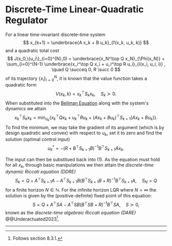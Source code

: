 # Discrete-Time Linear-Quadratic Regulator

For a linear time-invariant discrete-time system
$$
x_{k+1} = \underbrace{A x_k + B u_k}_{f(x_k, u_k, k)}
$$
and a quadratic total cost
$$
J(x_0,\{u_i\}_{i=0}^{N},0) = \underbrace{x_N^\top Q x_N}_{\Phi(x_N)} + \sum_{i=0}^{N-1} \underbrace{x_i^\top Q x_i + u_i^\top R u_i}_{l(x_i, u_i, i)}
, \quad Q \succeq 0, R \succ 0
$$
of its trajectory $\{x_i\}_{i=0}^N$, it is known that the value function takes a quadratic form
$$
V(x_k,k) = x_k^\top S_k x_k, \quad S_k \succ 0.
$$
When substituted into the [Bellman Equation](BellmanEqn.md) along with the system's dynamics we attain
$$
x_k^\top S_k x_k = \min_{u_k} \left\{x_k^\top Q x_k + u_k^\top R u_k + (A x_k + B u_k)^\top S_{k+1} (A x_k + B u_k)\right\} \tag{1}.
$$
To find the minimum, we may take the gradient of its argument (which is by design quadratic and convex) with respect to $u_k$, set it to zero and find the solution (optimal control input)
$$
u_k^* = - \left(R + B^\top S_{k+1} B\right)^{-1} B^\top S_{k+1} A x_k .
$$

The input can then be substitued back into (1). As the equation must hold for all $x_k$, through basic manipulations we then attain the *discrete-time dynamic Riccati equation (DDRE)*
$$
S_k = Q + A^\top S_{k+1} A - A^\top S_{k+1} B \left(B^\top S_{k+1} B + R\right)^{-1} B^\top S_{k+1} A, \quad S_N = Q
$$
for a finite horizon $N \in \mathbb{N}$. For the infinite horizon LQR where $N = \infty$ the solution is given by the (positive-definite) fixed point of this equation:
$$
S = Q + A^\top S A - A^\top S B \left(B^\top S B + R\right)^{-1} B^\top S A, \quad S \succ 0,
$$
known as the *discrete-time algebraic Riccati equation (DARE)* @@Underactuated2023[^1].

---

[^1]: Follows section 8.3.1.
